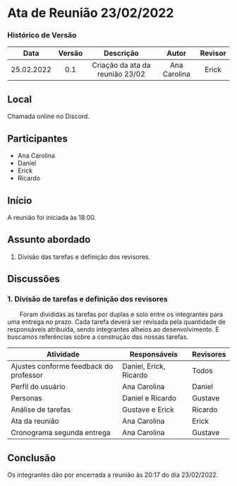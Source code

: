 # Ata de Reunião 23/02/2022


### Histórico de Versão

|  Data  | Versão | Descrição | Autor | Revisor |
| :----: | :----: | :-------: | :---: | :--------:|
| 25.02.2022 | 0.1 | Criação da ata da reunião 23/02 | Ana Carolina | Erick | 

## Local

Chamada online no Discord.

## Participantes
- Ana Carolina
- Daniel
- Erick
- Ricardo

## Início

A reunião foi iniciada às 18:00.

## Assunto abordado

1. Divisão das tarefas e definição dos revisores.

## Discussões

### 1. Divisão de tarefas e definição dos revisores
&emsp;&emsp;Foram divididas as tarefas por duplas e solo entre os integrantes para uma entrega no prazo. Cada tarefa deverá ser revisada pela quantidade de responsáveis atribuída, sendo integrantes alheios ao desenvolvimento. E buscamos referências sobre a construção das nossas tarefas.

| Atividade | Responsáveis | Revisores |
|--|--|--|
| Ajustes conforme feedback do professor  | Daniel, Erick, Ricardo | Todos |
| Perfil do usuário | Ana Carolina  | Daniel |
| Personas | Daniel e Ricardo | Gustave |
| Análise de tarefas | Gustave e Erick | Ricardo |
| Ata da reunião | Ana Carolina | Erick |
| Cronograma segunda entrega | Ana Carolina | Gustave |

## Conclusão
Os integrantes dão por encerrada a reunião às 20:17 do dia 23/02/2022.